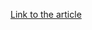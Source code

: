 [Link to the article](https://cybersecuritynews.com/threat-actors-turn-more-sophisticated-exploiting-zero-day-vulnerabilities-google-warns/)
